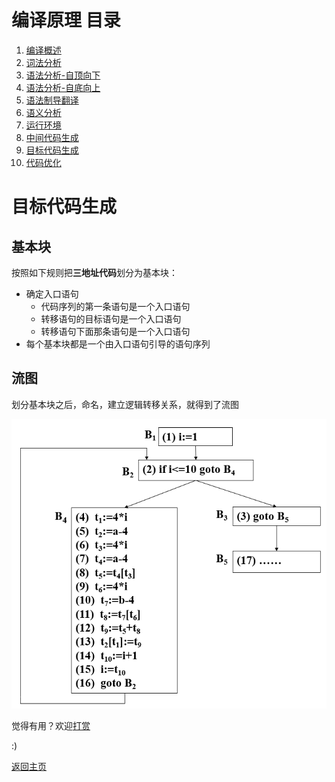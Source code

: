 # 编译原理 目录

1. [编译概述](1.md)
2. [词法分析](2.md)
3. [语法分析-自顶向下](3.md)
4. [语法分析-自底向上](4.md)
5. [语法制导翻译](5.md)
6. [语义分析](6.md)
7. [运行环境](7.md)
8. [中间代码生成](8.md)
9.  [目标代码生成](9.md)
10. [代码优化](10.md)


# 目标代码生成

## 基本块

按照如下规则把**三地址代码**划分为基本块：
- 确定入口语句
  - 代码序列的第一条语句是一个入口语句
  - 转移语句的目标语句是一个入口语句
  - 转移语句下面那条语句是一个入口语句
- 每个基本块都是一个由入口语句引导的语句序列

## 流图

划分基本块之后，命名，建立逻辑转移关系，就得到了流图

![9-1](img/9-1.png)

觉得有用？欢迎[打赏](../../../donate.md)

:)

[返回主页](../../../index.md)